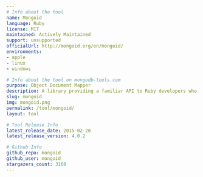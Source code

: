 ```yaml
---
# Info about the tool
name: Mongoid
language: Ruby
license: MIT
maintained: Actively Maintained
support: unsupported
officialUrl: http://mongoid.org/en/mongoid/
environments:
- apple
- linux
- windows

# Info about the tool on mongodb-tools.com
purpose: Object Document Mapper
description: A library providing a familiar API to Ruby developers who have used Active Record or Data Mapper.
slug: mongoid
img: mongoid.png
permalink: /tool/mongoid/
layout: tool

# Tool Release Info
latest_release_date: 2015-02-20
latest_release_version: 4.0.2

# Github Info
github_repo: mongoid
github_user: mongoid
stargazers_count: 3160
---
```

